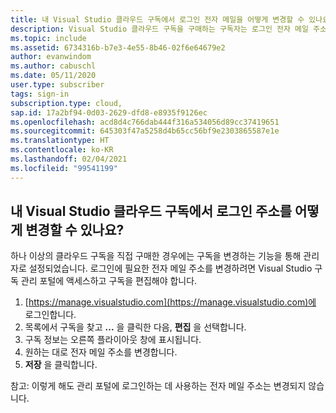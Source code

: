```yaml
---
title: 내 Visual Studio 클라우드 구독에서 로그인 전자 메일을 어떻게 변경할 수 있나요?
description: Visual Studio 클라우드 구독을 구매하는 구독자는 로그인 전자 메일 주소를 변경할 수 있습니다.
ms.topic: include
ms.assetid: 6734316b-b7e3-4e55-8b46-02f6e64679e2
author: evanwindom
ms.author: cabuschl
ms.date: 05/11/2020
user.type: subscriber
tags: sign-in
subscription.type: cloud,
sap.id: 17a2bf94-0d03-2629-dfd8-e8935f9126ec
ms.openlocfilehash: acd8d4c766dab444f316a534056d89cc37419651
ms.sourcegitcommit: 645303f47a5258d4b65cc56bf9e2303865587e1e
ms.translationtype: HT
ms.contentlocale: ko-KR
ms.lasthandoff: 02/04/2021
ms.locfileid: "99541199"
---
```

## <a name="how-can-i-change-the-sign-in-address-on-my-visual-studio-cloud-subscription"></a>내 Visual Studio 클라우드 구독에서 로그인 주소를 어떻게 변경할 수 있나요?

하나 이상의 클라우드 구독을 직접 구매한 경우에는 구독을 변경하는 기능을 통해 관리자로 설정되었습니다.  로그인에 필요한 전자 메일 주소를 변경하려면 Visual Studio 구독 관리 포털에 액세스하고 구독을 편집해야 합니다.

1. [https://manage.visualstudio.com](https://manage.visualstudio.com)에 로그인합니다. 
0. 목록에서 구독을 찾고 **...** 을 클릭한 다음, **편집** 을 선택합니다.
0. 구독 정보는 오른쪽 플라이아웃 창에 표시됩니다.
0. 원하는 대로 전자 메일 주소를 변경합니다.
0. **저장** 을 클릭합니다.

참고: 이렇게 해도 관리 포털에 로그인하는 데 사용하는 전자 메일 주소는 변경되지 않습니다.